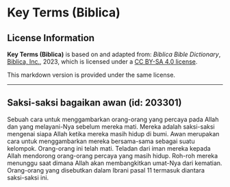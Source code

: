 # Key Terms (Biblica)

## License Information

**Key Terms (Biblica)** is based on and adapted from: _Biblica Bible Dictionary_, [Biblica, Inc.](https://www.biblica.com/), 2023, which is licensed under a [CC BY-SA 4.0 license](https://creativecommons.org/licenses/by-sa/4.0/legalcode.en).

This markdown version is provided under the same license.



--------------------------------

## Saksi-saksi bagaikan awan (id: 203301)

Sebuah cara untuk menggambarkan orang\-orang yang percaya pada Allah dan yang melayani\-Nya sebelum mereka mati. Mereka adalah saksi\-saksi mengenai siapa Allah ketika mereka masih hidup di bumi. Awan merupakan cara untuk menggambarkan mereka bersama\-sama sebagai suatu kelompok. Orang\-orang ini telah mati. Teladan dari iman mereka kepada Allah mendorong orang\-orang percaya yang masih hidup. Roh\-roh mereka menunggu saat dimana Allah akan membangkitkan umat\-Nya dari kematian. Orang\-orang yang disebutkan dalam Ibrani pasal 11 termasuk diantara saksi\-saksi ini.


